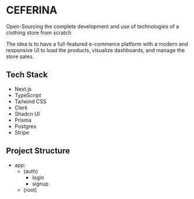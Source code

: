 # CEFERINA
Open-Sourcing the complete development and use of technologies of a clothing store from scratch

The idea is to have a full-featured e-commerce platform with a modern and responsive UI to load the products, visualize dashboards, and manage the store sales.
## Tech Stack
- Next.js
- TypeScript
- Tailwind CSS
- Clerk
- Shadcn UI
- Prisma
- Postgres
- Stripe

## Project Structure
- app:
  - (auth)
    - login
    - signup
  - (root)
    

